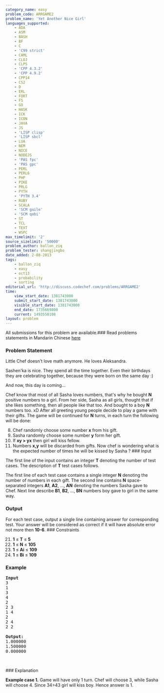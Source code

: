 ```yaml
---
category_name: easy
problem_code: ARRGAME2
problem_name: 'Yet Another Nice Girl'
languages_supported:
    - ADA
    - ASM
    - BASH
    - BF
    - C
    - 'C99 strict'
    - CAML
    - CLOJ
    - CLPS
    - 'CPP 4.3.2'
    - 'CPP 4.9.2'
    - CPP14
    - CS2
    - D
    - ERL
    - FORT
    - FS
    - GO
    - HASK
    - ICK
    - ICON
    - JAVA
    - JS
    - 'LISP clisp'
    - 'LISP sbcl'
    - LUA
    - NEM
    - NICE
    - NODEJS
    - 'PAS fpc'
    - 'PAS gpc'
    - PERL
    - PERL6
    - PHP
    - PIKE
    - PRLG
    - PYTH
    - 'PYTH 3.4'
    - RUBY
    - SCALA
    - 'SCM guile'
    - 'SCM qobi'
    - ST
    - TCL
    - TEXT
    - WSPC
max_timelimit: '2'
source_sizelimit: '50000'
problem_author: ballon_ziq
problem_tester: shangjingbo
date_added: 2-08-2013
tags:
    - ballon_ziq
    - easy
    - oct13
    - probability
    - sorting
editorial_url: 'http://discuss.codechef.com/problems/ARRGAME2'
time:
    view_start_date: 1381743000
    submit_start_date: 1381743000
    visible_start_date: 1381743000
    end_date: 1735669800
    current: 1493558108
layout: problem
---
```

All submissions for this problem are available.###  Read problems statements in Mandarin Chinese [here](http://www.codechef.com/download/translated/OCT13/mandarin/ARRGAME2.pdf)

### Problem Statement

Little Chef doesn't love math anymore. He loves Aleksandra.

 Sashen'ka is nice. They spend all the time together. Even their birthdays they are celebrating together, because they were born on the same day :)

And now, this day is coming...

Chef know that most of all Sasha loves numbers, that's why he bought **N** positive numbers to a girl. From her side, Sasha as all girls, thought that if she likes something, then all people like that too. And bought to a boy **N** numbers too. xD After all greeting young people decide to play a game with their gifts. The game will be continued for **N** turns, in each turn the following will be done:

8. Chef randomly choose some number **x** from his gift.
9. Sasha randomly choose some number **y** form her gift.
10. If **xy > yx** then girl will kiss fellow.
11. Numbers **x,y** will be discarded from gifts.
Now chef is wondering what is the expected number of times he will be kissed by Sasha ? ### Input

The first line of the input contains an integer **T** denoting the number of test cases. The description of **T** test cases follows.

The first line of each test case contains a single integer **N** denoting the number of numbers in each gift. The second line contains **N** space-separated integers **A1**, **A2**, ..., **AN** denoting the numbers Sasha gave to Chef. Next line describe **B1**, **B2**, ..., **BN** numbers boy gave to girl in the same way.

### Output

For each test case, output a single line containing answer for corresponding test. Your answer will be considered as correct if it will have absolute error not more then **10-6**. ### Constraints

21. **1** ≤ **T** ≤ **5**
22. **1** ≤ **N** ≤ **105**
23. **1** ≤ **Ai** ≤ **109**
24. **1** ≤ **Bi** ≤ **109**
### Example

<pre>
<b>Input</b>
3
1
3
4
2
2 3
1 4
2
2 4
2 2

<b>Output:</b>
1.000000
1.500000
0.000000


</pre>### Explanation

**Example case 1.** Game will have only 1 turn. Chef will choose 3, while Sasha will choose 4. Since 34>43 girl will kiss boy. Hence answer is 1.
